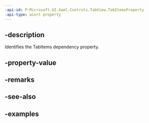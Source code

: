 ```yaml
---
-api-id: P:Microsoft.UI.Xaml.Controls.TabView.TabItemsProperty
-api-type: winrt property
---
```


## -description

Identifies the TabItems dependency property.

## -property-value

## -remarks

## -see-also

## -examples


